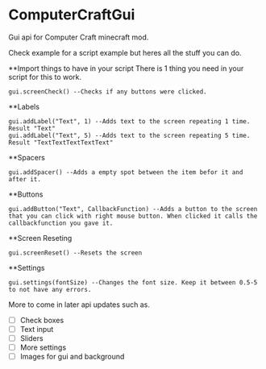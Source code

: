 # ComputerCraftGui
Gui api for Computer Craft minecraft mod. 

Check example for a script example but heres all the stuff you can do.

**Import things to have in your script
There is 1 thing you need in your script for this to work.
```
gui.screenCheck() --Checks if any buttons were clicked.
```

**Labels
```
gui.addLabel("Text", 1) --Adds text to the screen repeating 1 time. Result "Text"
gui.addLabel("Text", 5) --Adds text to the screen repeating 5 time. Result "TextTextTextTextText"
```

**Spacers
```
gui.addSpacer() --Adds a empty spot between the item befor it and after it.
```

**Buttons
```
gui.addButton("Text", CallbackFunction) --Adds a button to the screen that you can click with right mouse button. When clicked it calls the callbackfunction you gave it.
```

**Screen Reseting
```
gui.screenReset() --Resets the screen
```

**Settings
```
gui.settings(fontSize) --Changes the font size. Keep it between 0.5-5 to not have any errors.
```

More to come in later api updates such as.
- [ ] Check boxes
- [ ] Text input
- [ ] Sliders
- [ ] More settings
- [ ] Images for gui and background

